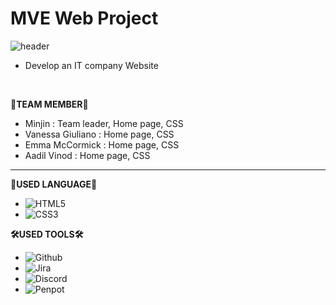 # MVE Web Project
![header](https://capsule-render.vercel.app/api?type=soft&height=300&color=gradient&text=MVE%20-%20COS10026%20Project&desc=part%20(Cybersecurity%20Specialist)&descAlignY=71&fontSize=60)
- Develop an IT company Website

<br>

**🐣TEAM MEMBER🐣**
- Minjin : Team leader, Home page, CSS
- Vanessa Giuliano : Home page, CSS
- Emma McCormick : Home page, CSS
- Aadil Vinod : Home page, CSS

--- 

**🔧USED LANGUAGE🔧**
- ![HTML5](https://img.shields.io/badge/HTML5-E34F26?style=for-the-badge&logo=html5&logoColor=white)
- ![CSS3](https://img.shields.io/badge/CSS3-1572B6?style=for-the-badge&logo=css3&logoColor=white)

**🛠USED TOOLS🛠**
- ![Github](https://img.shields.io/badge/GITHUB-000000?logo=github)
- ![Jira](https://img.shields.io/badge/Jira-0052CC?style=for-the-badge&logo=jira&logoColor=white)
- ![Discord](https://img.shields.io/badge/DISCORD-5865F2?style=for-the-badge&logo=discord&logoColor=white)
- ![Penpot](https://img.shields.io/badge/Penpot-000000?style=for-the-badge&logo=penpot&logoColor=white)
